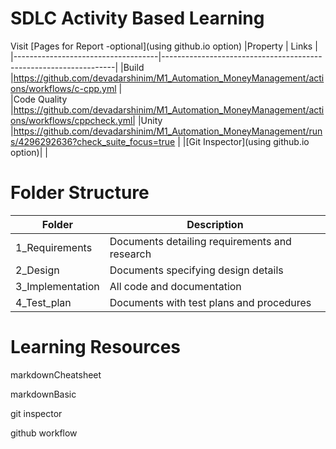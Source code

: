# SDLC Activity Based Learning
Visit [Pages for Report -optional](using github.io option)
|Property                            | Links                                                 |
|------------------------------------|------------------------------------------------------------------|
|Build                               |https://github.com/devadarshinim/M1_Automation_MoneyManagement/actions/workflows/c-cpp.yml                  |	                                                               
|Code Quality	                       |https://github.com/devadarshinim/M1_Automation_MoneyManagement/actions/workflows/cppcheck.yml|
|Unity	                             |https://github.com/devadarshinim/M1_Automation_MoneyManagement/runs/4296292636?check_suite_focus=true    |
|[Git Inspector](using github.io option)|                                                   |


# Folder Structure

|Folder	         |Description                                               |
|----------------|----------------------------------------------------------|
|1_Requirements  |Documents detailing requirements and research             |
|2_Design      	 |Documents specifying design details                       |
|3_Implementation|All code and documentation                                |
|4_Test_plan	 |Documents with test plans and procedures                  |

# Learning Resources
markdownCheatsheet

markdownBasic

git inspector

github workflow
